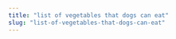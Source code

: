 ```yaml
---
title: "list of vegetables that dogs can eat"
slug: "list-of-vegetables-that-dogs-can-eat"
---
```


